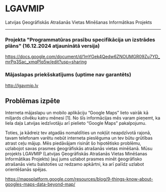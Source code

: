# LGAVMIP
Latvijas Ģeogrāfiskās Atrašanās Vietas Minēšanas Informātikas Projekts

---

### Projekta "Programmatūras prasību specifikācija un izstrādes plāns" (16.12.2024 atjauninātā versija)
https://docs.google.com/document/d/1mYGek4Qedw6ZNOUMGR09Zu7YD_mrPq3Sac_xmqPlq5w/edit?usp=sharing

### Mājaslapas priekšskatījums (uptime nav garantēts)
http://lgavmip.lv

## Problēmas izpēte

Interneta mājaslapu un mobilo aplikāciju “Google Maps” lieto vairāk kā miljards cilvēku katru mēnesi [1]. No šīs informācijas mēs varam pieņemt, ka liela daļa Latvijas iedzīvotāju arī pielieto “Google Maps” pakalpojumu.

Toties, ja kādreiz tev atgadās nomaldīties un nokļūt neapdzīvotā rajonā, tavam telefonam varētu nebūt interneta pieslēguma un tev būtu grūtības atrast ceļu mājup.
Mēs piedāvājam risināt šo hipotētisko problēmu, uzlabojot savas prasmes ģeogrāfiskās atrašanās vietas minēšanā. Mūsu projekts LGAVMIP (Latvijas Ģeogrāfiskās Atrašanās Vietas Minēšanas Informātikas Projekts) ļauj jums uzlabot prasmes minēt ģeogrāfisko atrašanās vietu balstoties uz redzamo apkārtni, ka arī palīdz uzlabot orientēšanās spējas.

https://mapsplatform.google.com/resources/blog/9-things-know-about-googles-maps-data-beyond-map/
